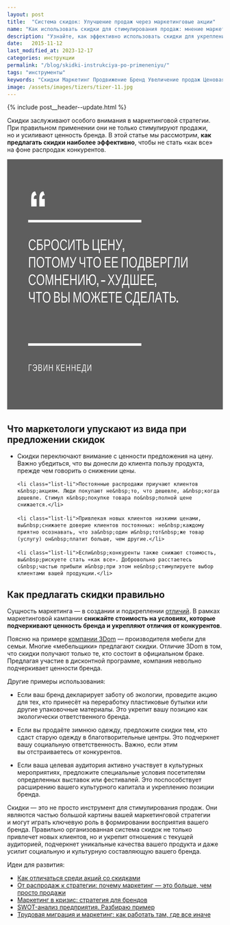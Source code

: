 ```yaml
---
layout: post
title:  "Система скидок: Улучшение продаж через маркетинговые акции"
name: "Как использовать скидки для стимулирования продаж: мнение маркетолога"
description: "Узнайте, как эффективно использовать скидки для укрепления бренда и&nbsp;увеличения продаж. Инструкция маркетолога по&nbsp;успешному применению скидок."
date:   2015-11-12
last_modified_at: 2023-12-17
categories: инструкции
permalink: "/blog/skidki-instrukciya-po-primeneniyu/"
tags: "инструменты"
keywords: "Скидки Маркетинг Продвижение Бренд Увеличение продаж Ценовая стратегия Конкурентное преимущество Ценность предложения Маркетинговая стратегия"
image: /assets/images/tizers/tizer-11.jpg
---
```


{% include post__header--update.html %}

<p>Скидки заслуживают особого внимания в&nbsp;маркетинговой стратегии. При правильном применении они не&nbsp;только стимулируют продажи, но&nbsp;и&nbsp;усиливают ценность бренда. В&nbsp;этой статье мы&nbsp;рассмотрим, <strong>как предлагать скидки наиболее эффективно</strong>, чтобы не&nbsp;стать «как все» на&nbsp;фоне распродаж конкурентов.</p>

<div class="figure" itemprop="image" itemscope itemtype="http://schema.org/ImageObject">
<link itemprop="url" href="/assets/images/blog/skidki-instrukciya-po-primeneniyu/discount1.jpg">
<picture>
                <source srcset="/assets/images/blog/skidki-instrukciya-po-primeneniyu/discount1.avif" type="image/avif">
                 <source srcset="/assets/images/blog/skidki-instrukciya-po-primeneniyu/discount1.webp" type="image/webp">               
               <img src="/assets/images/blog/skidki-instrukciya-po-primeneniyu/discount1.jpg" alt="Цитата о том, что сбрасывание цен является худшим, что можно сделать в маркетинге" width="695" height="583"  class="image" itemprop="contentUrl"/>
    </picture>
</div>

<section class="full-bleed row-gap--m max-width-text" >
<h2 class="section__title h1 bold ">Что маркетологи упускают из вида при предложении скидок</h2>
<ul class="additive-spacing">
	<li class="list-li">Скидки переключают внимание с&nbsp;ценности предложения на&nbsp;цену. Важно убедиться, что вы&nbsp;донесли до&nbsp;клиента пользу продукта, прежде чем говорить о&nbsp;снижении цены.</li>

	<li class="list-li">Постоянные распродажи приучают клиентов к&nbsp;акциям. Люди покупают не&nbsp;то, что дешевле, а&nbsp;когда дешевле. Стимул к&nbsp;покупке товара по&nbsp;полной цене снижается.</li>
 
	<li class="list-li">Привлекая новых клиентов низкими ценами, вы&nbsp;снижаете доверие клиентов постоянных: не&nbsp;каждому приятно осознавать, что за&nbsp;один и&nbsp;тот&nbsp;же товар (услугу) он&nbsp;платит больше, чем другие.</li>
 
	<li class="list-li">Если&nbsp;конкуренты также снижают стоимость, вы&nbsp;рискуете стать «как все». Добровольно расстаетесь с&nbsp;частью прибыли и&nbsp;при этом не&nbsp;стимулируете выбор клиентами вашей продукции.</li>
 </ul>
</section>



<section class="full-bleed row-gap--m max-width-text" >
<h2 class="section__title h1 bold ">Как предлагать скидки правильно </h2>

<p>Сущность маркетинга — в&nbsp;создании и&nbsp;подкреплении <a class="link" href="/blog/2-idei-po-razvitiyu-marketinga/#distinction">отличий</a>. В&nbsp;рамках маркетинговой кампании <strong>снижайте стоимость на&nbsp;условиях, которые подчеркивают ценность бренда и&nbsp;укрепляют отличия от&nbsp;конкурентов</strong>.</p>

<p>Поясню на&nbsp;примере <a class="link" href="/blog/3dom-mebel-dlya-semi/">компании 3Dom</a>&nbsp;— производителя мебели для семьи. Многие «мебельщики» предлагают скидки. Отличие 3Dom в&nbsp;том, что скидки получают только&nbsp;те, кто состоит в&nbsp;официальном браке. Предлагая участие в&nbsp;дисконтной программе, компания невольно подчеркивает ценности бренда.</p>


<p class="mb-m">Другие примеры использования:</p>
<ul> 
	<li class="list-li"> <p>Если ваш бренд декларирует заботу об&nbsp;экологии, проведите акцию для тех, кто принесёт на&nbsp;переработку пластиковые бутылки или другие упаковочные материалы. Это укрепит вашу позицию как экологически ответственного бренда.</p>
</li>	<li class="list-li"> <p>Если вы&nbsp;продаёте зимнюю одежду, предложите скидки тем, кто сдаст старую одежду в&nbsp;благотворительные центры. Это подчеркнет вашу социальную ответственность. Важно, если этим вы&nbsp;отстраиваетесь от&nbsp;конкурентов.</p>
</li>	<li class="list-li"> <p>Если ваша целевая аудитория активно участвует в&nbsp;культурных мероприятиях, предложите специальные условия посетителям определенных выставок или фестивалей. Это поспособствует расширению вашего культурного капитала и&nbsp;укреплению позиции бренда.</p>
</li> 
</ul>
</section>

<p>Скидки&nbsp;— это не&nbsp;просто инструмент для стимулирования продаж. Они являются частью большой картины вашей маркетинговой стратегии и&nbsp;могут играть ключевую роль в&nbsp;формировании восприятия вашего бренда. Правильно организованная система скидок не&nbsp;только привлечет новых клиентов, но&nbsp;и&nbsp;укрепит отношения с&nbsp;текущей аудиторией, подчеркнет уникальные качества вашего продукта и&nbsp;даже усилит социальную и&nbsp;культурную составляющую вашего бренда. </p>

<footer class="additive-spacing">
<p class="mb-m mt-m">Идеи для развития:</p>
<ul class="addictive-spacing">

<li class="list-li">
  <a class="link" href="/blog/akcii-so-skidkami/">Как отличаться среди акций со&nbsp;скидками</a>
</li>
<li class="list-li">
  <a class="link" href="/blog/marketing-bolshe-chem-prodazhi/">От&nbsp;распродаж к&nbsp;стратегии: почему маркетинг&nbsp;&mdash; это больше, чем просто продажи</a>
</li>
<li class="list-li">
  <a class="link" href="/blog/marketing-v-krizis/">Маркетинг в&nbsp;кризис: стратегия для брендов</a>
</li>
<li class="list-li">
  <a href="/blog/primer-swot-analiza/" class="link"> SWOT-анализ предприятия. Разбираю пример </a>
</li>
<li class="list-li">
  <a href="/blog/marketing-v-afrike-i-migraciya/" class="link"> Трудовая миграция и&nbsp;маркетинг: как работать там, где все иначе </a>
</li>
</ul>
</footer>

